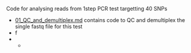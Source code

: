 Code for analysing reads from 1step PCR test targetting 40 SNPs
- [01_QC_and_demultiplex.md](https://github.com/sudmantlab/rishi/blob/main/gorilla_census/July_1step_pcr_test/01_QC_and_demultiplex.md) contains code to QC and demultiplex the single fastq file for this test
- f
- -
